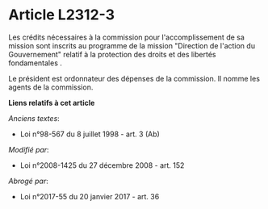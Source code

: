 # Article L2312-3

Les crédits nécessaires à la commission pour l'accomplissement de sa mission sont inscrits au       programme de la mission
"Direction de l'action du Gouvernement" relatif à la protection des droits et des libertés fondamentales . 

Le président est ordonnateur des dépenses de la commission. Il nomme les agents de la commission.

**Liens relatifs à cet article**

_Anciens textes_:

  - Loi n°98-567 du 8 juillet 1998 - art. 3 (Ab)

_Modifié par_:

  - Loi n°2008-1425 du 27 décembre 2008 - art. 152

_Abrogé par_:

  - Loi n°2017-55 du 20 janvier 2017 - art. 36
